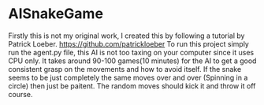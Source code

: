 # AISnakeGame

Firstly this is not my original work, I created this by following a tutorial by Patrick Loeber. https://github.com/patrickloeber 
To run this project simply run the agent.py file, this AI is not too taxing on your computer since it uses CPU only. 
It takes around 90-100 games(10 minutes) for the AI to get a good consistent grasp on the movements and how to avoid itself.
If the snake seems to be just completely the same moves over and over (Spinning in a circle) then just be paitent. The random moves should kick it and throw it off course.
